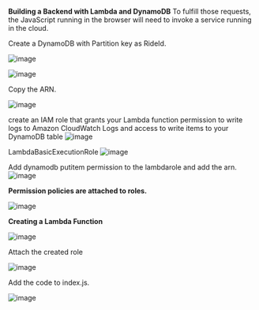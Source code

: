 **Building a Backend with Lambda and DynamoDB**
To fulfill those requests, the JavaScript running in the browser will need to invoke a service running in the cloud.

Create a DynamoDB with Partition key as RideId.

![image](https://github.com/Pranaenae/AWS/assets/80820244/edb43d03-9fed-4df5-8ec4-561fa7e2c003)

![image](https://github.com/Pranaenae/AWS/assets/80820244/4ed6b03d-cbbf-47ee-abb8-510698a679e2)

Copy the ARN.

![image](https://github.com/Pranaenae/AWS/assets/80820244/ac3a9dff-0223-460b-a15e-c3f84ab34894)

create an IAM role that grants your Lambda function permission to write logs to Amazon CloudWatch Logs and access to write items to your DynamoDB table
![image](https://github.com/Pranaenae/AWS/assets/80820244/6fb7b4cc-b1e2-4c8f-a17d-2460387a56da)

LambdaBasicExecutionRole 
![image](https://github.com/Pranaenae/AWS/assets/80820244/3732030c-4b58-4333-a88b-b10116e57fb8)

Add dynamodb putitem permission to the lambdarole and add the arn.
![image](https://github.com/Pranaenae/AWS/assets/80820244/7b51a784-f8d9-4448-8bd4-f198a7d56389)

**Permission policies are attached to roles.**

![image](https://github.com/Pranaenae/AWS/assets/80820244/a8697e6c-11f9-4139-8c6c-5d3f267be488)

**Creating a Lambda Function**

![image](https://github.com/Pranaenae/AWS/assets/80820244/e6ebb046-20b7-419a-bad1-3f843b6a49cc)

Attach the created role

![image](https://github.com/Pranaenae/AWS/assets/80820244/5821b4e4-26ab-4519-9e38-eef505f05e4c)

Add the code to index.js.

![image](https://github.com/Pranaenae/AWS/assets/80820244/f315e6af-4e1e-49b6-a40e-0fc35d34c757)


